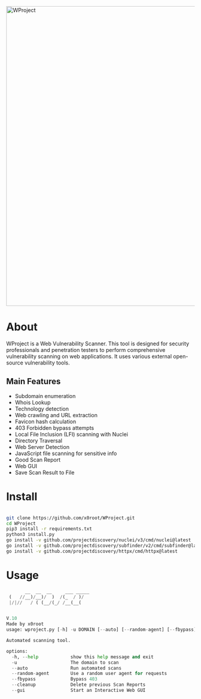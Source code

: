 <img src='https://i.postimg.cc/HjZWXWkt/WProject.png' border='0' alt='WProject' width="800" height="auto"/>
</a>

# About

WProject is a Web Vulnerability Scanner. This tool is designed for security professionals and penetration testers to perform comprehensive vulnerability scanning on web applications. It uses various external open-source vulnerability tools.

## Main Features

   - Subdomain enumeration
   - Whois Lookup
   - Technology detection
   - Web crawling and URL extraction
   - Favicon hash calculation
   - 403 Forbidden bypass attempts
   - Local File Inclusion (LFI) scanning with Nuclei
   - Directory Traversal
   - Web Server Detection
   - JavaScript file scanning for sensitive info
   - Good Scan Report
   - Web GUI
   - Save Scan Result to File

# Install

```bash

git clone https://github.com/x0root/WProject.git
cd WProject
pip3 install -r requirements.txt
python3 install.py
go install -v github.com/projectdiscovery/nuclei/v3/cmd/nuclei@latest
go install -v github.com/projectdiscovery/subfinder/v2/cmd/subfinder@latest
go install -v github.com/projectdiscovery/httpx/cmd/httpx@latest

```

# Usage

```python
       __  __  __     ___ _____
 (   //__)/__)/  )  /(_  / )/
 |/|//   / ( (__/(_/ /__(__(


V.10
Made by x0root
usage: wproject.py [-h] -u DOMAIN [--auto] [--random-agent] [--fbypass] [--cleanup] [--gui]

Automated scanning tool.

options:
  -h, --help            show this help message and exit
  -u                    The domain to scan
  --auto                Run automated scans
  --random-agent        Use a random user agent for requests
  --fbypass             Bypass 403
  --cleanup             Delete previous Scan Reports
  --gui                 Start an Interactive Web GUI
```
